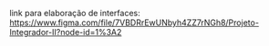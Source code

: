 link para elaboração de interfaces: https://www.figma.com/file/7VBDRrEwUNbyh4ZZ7rNGh8/Projeto-Integrador-II?node-id=1%3A2